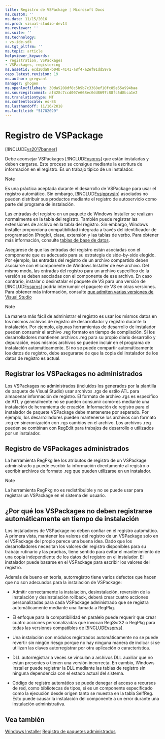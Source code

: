 ```yaml
---
title: Registro de VSPackage | Microsoft Docs
ms.custom: ''
ms.date: 11/15/2016
ms.prod: visual-studio-dev14
ms.reviewer: ''
ms.suite: ''
ms.technology:
- vs-ide-sdk
ms.tgt_pltfrm: ''
ms.topic: article
helpviewer_keywords:
- registration, VSPackages
- VSPackages, registering
ms.assetid: ecd20da8-b04b-4141-a8f4-a2ef91dd597a
caps.latest.revision: 19
ms.author: gregvanl
manager: ghogen
ms.openlocfilehash: 30da9208df8c5b9b7c3368ef10fc85e55a994baa
ms.sourcegitcommit: af428c7ccd007e668ec0dd8697c88fc5d8bca1e2
ms.translationtype: MT
ms.contentlocale: es-ES
ms.lasthandoff: 11/16/2018
ms.locfileid: "51782029"
---
```

# <a name="vspackage-registration"></a>Registro de VSPackage
[!INCLUDE[vs2017banner](../../includes/vs2017banner.md)]

Debe aconsejar VSPackages [!INCLUDE[vsprvs](../../includes/vsprvs-md.md)] que están instaladas y deben cargarse. Este proceso se consigue mediante la escritura de información en el registro. Es un trabajo típico de un instalador.  
  
> [!NOTE]
>  Es una práctica aceptada durante el desarrollo de VSPackage para usar el registro automático. Sin embargo, [!INCLUDE[vsipprvsip](../../includes/vsipprvsip-md.md)] asociados no pueden distribuir sus productos mediante el registro de autoservicio como parte del programa de instalación.  
  
 Las entradas del registro en un paquete de Windows Installer se realizan normalmente en la tabla del registro. También puede registrar las extensiones de archivo en la tabla del registro. Sin embargo, Windows Installer proporciona compatibilidad integrada a través del identificador de programación (ProgId), clase, extensión y las tablas de verbo. Para obtener más información, consulte [tablas de base de datos](http://msdn.microsoft.com/library/aa368259\(VS.85\).aspx).  
  
 Asegúrese de que las entradas del registro están asociadas con el componente que es adecuado para su estrategia de side-by-side elegido. Por ejemplo, las entradas del registro de un archivo compartido deben asociarse con el componente de Windows Installer de ese archivo. Del mismo modo, las entradas del registro para un archivo específico de la versión se deben asociadas con el componente de ese archivo. En caso contrario, instalar o desinstalar el paquete de VS para una versión de [!INCLUDE[vsprvs](../../includes/vsprvs-md.md)] podría interrumpir el paquete de VS en otras versiones. Para obtener más información, consulte [que admiten varias versiones de Visual Studio](../../extensibility/supporting-multiple-versions-of-visual-studio.md)  
  
> [!NOTE]
>  La manera más fácil de administrar el registro es usar los mismos datos en los mismos archivos de registro de desarrollador y registro durante la instalación. Por ejemplo, algunas herramientas de desarrollo de instalador pueden consumir el archivo .reg formato en tiempo de compilación. Si los desarrolladores mantienen archivos .reg para su propio diario desarrollo y depuración, esos mismos archivos se pueden incluir en el programa de instalación automáticamente. Si no se puede compartir automáticamente los datos de registro, debe asegurarse de que la copia del instalador de los datos de registro es actual.  
  
## <a name="registering-unmanaged-vspackages"></a>Registrar los VSPackages no administrados  
 Los VSPackages no administrados (incluidos los generados por la plantilla de paquete de Visual Studio) usar archivos .rgs de estilo ATL para almacenar información de registro. El formato de archivo .rgs es específico de ATL y generalmente no se pueden consumir como-es mediante una instalación de herramienta de creación. Información de registro para el instalador de paquete VSPackage debe mantenerse por separado. Por ejemplo, los desarrolladores pueden mantenerse los archivos con formato .reg en sincronización con .rgs cambios en el archivo. Los archivos .reg pueden se combinan con RegEdit para trabajos de desarrollo o utilizados por un instalador.  
  
## <a name="registering-managed-vspackages"></a>Registro de VSPackages administrados  
 La herramienta RegPkg lee los atributos de registro de un VSPackage administrado y puede escribir la información directamente al registro o escribir archivos de formato .reg que pueden utilizarse en un instalador.  
  
> [!NOTE]
>  La herramienta RegPkg no es redistribuible y no se puede usar para registrar un VSPackage en el sistema del usuario.  
  
## <a name="why-vspackages-should-not-self-register-at-install-time"></a>¿Por qué los VSPackages no deben registrarse automáticamente en tiempo de instalación  
 Los instaladores de VSPackage no deben confiar en el registro automático. A primera vista, mantener los valores del registro de un VSPackage solo en el VSPackage del propio parece una buena idea. Dado que los desarrolladores necesitan los valores del registro disponibles para su trabajo rutinario y las pruebas, tiene sentido para evitar el mantenimiento de una copia independiente de los datos del registro en el instalador. El instalador puede basarse en el VSPackage para escribir los valores del registro.  
  
 Además de bueno en teoría, autorregistro tiene varios defectos que hacen que no son adecuados para la instalación de VSPackage:  
  
-   Admitir correctamente la instalación, desinstalación, reversión de la instalación y desinstalación rollback, deberá crear cuatro acciones personalizadas para cada VSPackage administrado que se registra automáticamente mediante una llamada a RegPkg.  
  
-   El enfoque para la compatibilidad en paralelo puede requerir que crear cuatro acciones personalizadas que invocan RegSvr32 o RegPkg para todas las versiones compatibles de [!INCLUDE[vsprvs](../../includes/vsprvs-md.md)].  
  
-   Una instalación con módulos registrados automáticamente no se puede revertir sin ningún riesgo porque no hay ninguna manera de indicar si se utilizan las claves autorregistrar por otra aplicación o característica.  
  
-   DLL autorregistrar a veces se vinculan a archivos DLL auxiliar que no están presentes o tienen una versión incorrecta. En cambio, Windows Installer puede registrar la DLL mediante las tablas de registro sin ninguna dependencia con el estado actual del sistema.  
  
-   Código de registro automático se puede denegar el acceso a recursos de red, como bibliotecas de tipos, si es un componente especificado como la ejecución desde origen tanto se muestra en la tabla SelfReg. Esto puede causar la instalación del componente a un error durante una instalación administrativa.  
  
## <a name="see-also"></a>Vea también  
 [Windows Installer](http://msdn.microsoft.com/library/cc185688\(VS.85\).aspx)   
 [Registro de paquetes administrados](http://msdn.microsoft.com/en-us/f69e0ea3-6a92-4639-8ca9-4c9c210e58a1)


